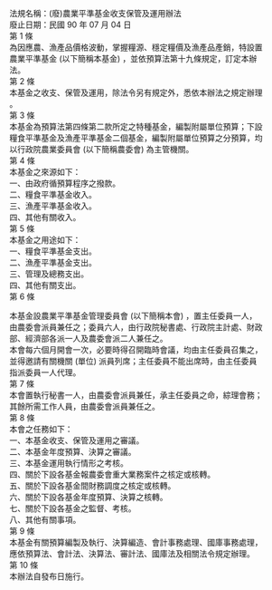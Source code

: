 法規名稱：(廢)農業平準基金收支保管及運用辦法  
廢止日期：民國 90 年 07 月 04 日  
第 1 條  
為因應農、漁產品價格波動，掌握糧源、穩定糧價及漁產品產銷，特設置  
農業平準基金 (以下簡稱本基金) ，並依預算法第十九條規定，訂定本辦  
法。  
第 2 條  
本基金之收支、保管及運用，除法令另有規定外，悉依本辦法之規定辦理  
。  
第 3 條  
本基金為預算法第四條第二款所定之特種基金，編製附屬單位預算；下設  
糧食平準基金及漁產平準基金二個基金，編製附屬單位預算之分預算，均  
以行政院農業委員會 (以下簡稱農委會) 為主管機關。  
第 4 條  
本基金之來源如下：  
一、由政府循預算程序之撥款。  
二、糧食平準基金收入。  
三、漁產平準基金收入。  
四、其他有關收入。  
第 5 條  
本基金之用途如下：  
一、糧食平準基金支出。  
二、漁產平準基金支出。  
三、管理及總務支出。  
四、其他有關支出。  
第 6 條  


本基金設農業平準基金管理委員會 (以下簡稱本會) ，置主任委員一人，  
由農委會派員兼任之；委員六人，由行政院秘書處、行政院主計處、財政  
部、經濟部各派一人及農委會派二人兼任之。  
本會每六個月開會一次，必要時得召開臨時會議，均由主任委員召集之，  
並得邀請有關機關 (單位) 派員列席；主任委員不能出席時，由主任委員  
指派委員一人代理。  
第 7 條  
本會置執行秘書一人，由農委會派員兼任，承主任委員之命，綜理會務；  
其餘所需工作人員，由農委會派員兼任之。  
第 8 條  
本會之任務如下：  
一、本基金收支、保管及運用之審議。  
二、本基金年度預算、決算之審議。  
三、本基金運用執行情形之考核。  
四、關於下設各基金報農委會重大業務案件之核定或核轉。  
五、關於下設各基金間財務調度之核定或核轉。  
六、關於下設各基金年度預算、決算之核轉。  
七、關於下設各基金之監督、考核。  
八、其他有關事項。  
第 9 條  
本基金有關預算編製及執行、決算編造、會計事務處理、國庫事務處理，  
應依預算法、會計法、決算法、審計法、國庫法及相關法令規定辦理。  
第 10 條  
本辦法自發布日施行。  


